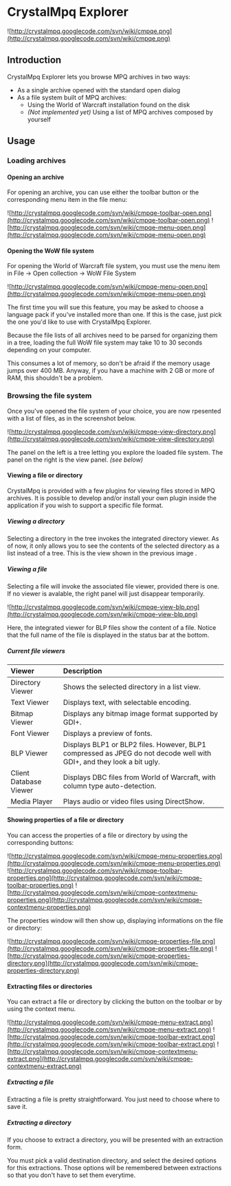# CrystalMpq Explorer #

![http://crystalmpq.googlecode.com/svn/wiki/cmpqe.png](http://crystalmpq.googlecode.com/svn/wiki/cmpqe.png)

## Introduction ##

CrystalMpq Explorer lets you browse MPQ archives in two ways:
  * As a single archive opened with the standard open dialog
  * As a file system built of MPQ archives:
    * Using the World of Warcraft installation found on the disk
    * _(Not implemented yet)_ Using a list of MPQ archives composed by yourself


## Usage ##

### Loading archives ###

#### Opening an archive ####

For opening an archive, you can use either the toolbar button or the corresponding menu item in the file menu:

![http://crystalmpq.googlecode.com/svn/wiki/cmpqe-toolbar-open.png](http://crystalmpq.googlecode.com/svn/wiki/cmpqe-toolbar-open.png) ![http://crystalmpq.googlecode.com/svn/wiki/cmpqe-menu-open.png](http://crystalmpq.googlecode.com/svn/wiki/cmpqe-menu-open.png)

#### Opening the WoW file system ####

For opening the World of Warcraft file system, you must use the menu item in File → Open collection → WoW File System

![http://crystalmpq.googlecode.com/svn/wiki/cmpqe-menu-open.png](http://crystalmpq.googlecode.com/svn/wiki/cmpqe-menu-open.png)

The first time you will sue this feature, you may be asked to choose a language pack if you've installed more than one.
If this is the case, just pick the one you'd like to use with CrystalMpq Explorer.

Because the file lists of all archives need to be parsed for organizing them in a tree,
loading the full WoW file system may take 10 to 30 seconds depending on your computer.

This consumes a lot of memory, so don't be afraid if the memory usage jumps over 400 MB.
Anyway, if you have a machine with 2 GB or more of RAM, this shouldn't be a problem.

### Browsing the file system ###

Once you've opened the file system of your choice, you are now rpesented with a list of files, as in the screenshot below.

![http://crystalmpq.googlecode.com/svn/wiki/cmpqe-view-directory.png](http://crystalmpq.googlecode.com/svn/wiki/cmpqe-view-directory.png)

The panel on the left is a tree letting you explore the loaded file system.
The panel on the right is the view panel. _(see below)_

#### Viewing a file or directory ####

CrystalMpq is provided with a few plugins for viewing files stored in MPQ archives.
It is possible to develop and/or install your own plugin inside the application if you wish to support a specific file format.

##### Viewing a directory #####

Selecting a directory in the tree invokes the integrated directory viewer.
As of now, it only allows you to see the contents of the selected directory as a list instead of a tree.
This is the view shown in the previous image .

##### Viewing a file #####

Selecting a file will invoke the associated file viewer, provided there is one.
If no viewer is avalable, the right panel will just disappear temporarily.

![http://crystalmpq.googlecode.com/svn/wiki/cmpqe-view-blp.png](http://crystalmpq.googlecode.com/svn/wiki/cmpqe-view-blp.png)

Here, the integrated viewer for BLP files show the content of a file.
Notice that the full name of the file is displayed in the status bar at the bottom.

##### Current file viewers #####

| **Viewer** | **Description** |
|:-----------|:----------------|
| Directory Viewer | Shows the selected directory in a list view. |
| Text Viewer | Displays text, with selectable encoding. |
| Bitmap Viewer | Displays any bitmap image format supported by GDI+. |
| Font Viewer | Displays a preview of fonts. |
| BLP Viewer | Displays BLP1 or BLP2 files. However, BLP1 compressed as JPEG do not decode well with GDI+, and they look a bit ugly. |
| Client Database Viewer | Displays DBC files from World of Warcraft, with column type auto-detection. |
| Media Player | Plays audio or video files using DirectShow. |

#### Showing properties of a file or directory ####

You can access the properties of a file or directory by using the corresponding buttons:

![http://crystalmpq.googlecode.com/svn/wiki/cmpqe-menu-properties.png](http://crystalmpq.googlecode.com/svn/wiki/cmpqe-menu-properties.png) ![http://crystalmpq.googlecode.com/svn/wiki/cmpqe-toolbar-properties.png](http://crystalmpq.googlecode.com/svn/wiki/cmpqe-toolbar-properties.png) ![http://crystalmpq.googlecode.com/svn/wiki/cmpqe-contextmenu-properties.png](http://crystalmpq.googlecode.com/svn/wiki/cmpqe-contextmenu-properties.png)

The properties window will then show up, displaying informations on the file or directory:

![http://crystalmpq.googlecode.com/svn/wiki/cmpqe-properties-file.png](http://crystalmpq.googlecode.com/svn/wiki/cmpqe-properties-file.png) ![http://crystalmpq.googlecode.com/svn/wiki/cmpqe-properties-directory.png](http://crystalmpq.googlecode.com/svn/wiki/cmpqe-properties-directory.png)

#### Extracting files or directories ####

You can extract a file or directory by clicking the button on the toolbar or by using the context menu.

![http://crystalmpq.googlecode.com/svn/wiki/cmpqe-menu-extract.png](http://crystalmpq.googlecode.com/svn/wiki/cmpqe-menu-extract.png) ![http://crystalmpq.googlecode.com/svn/wiki/cmpqe-toolbar-extract.png](http://crystalmpq.googlecode.com/svn/wiki/cmpqe-toolbar-extract.png) ![http://crystalmpq.googlecode.com/svn/wiki/cmpqe-contextmenu-extract.png](http://crystalmpq.googlecode.com/svn/wiki/cmpqe-contextmenu-extract.png)

##### Extracting a file #####

Extracting a file is pretty straightforward.
You just need to choose where to save it.

##### Extracting a directory #####

If you choose to extract a directory, you will be presented with an extraction form.

You must pick a valid destination directory, and select the desired options for this extractions.
Those options will be remembered between extractions so that you don't have to set them everytime.